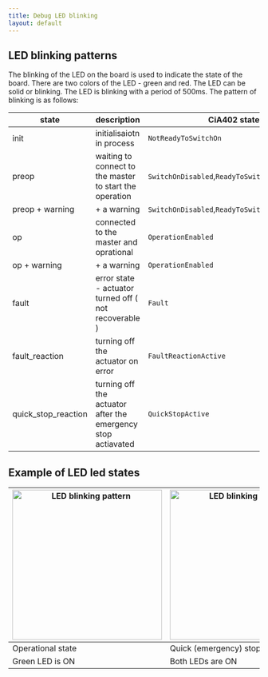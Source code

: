 ```yaml
---
title: Debug LED blinking
layout: default
---
```


## LED blinking patterns

The blinking of the LED on the board is used to indicate the state of the board. There are two colors of the LED - green and red. The LED can be solid or blinking. The LED is blinking with a period of 500ms. The pattern of blinking is as follows:


 state           | description | CiA402 state | green         | red
 ----------------|--------------|---------------|---------|---------
 init            | initialisaiotn in process | `NotReadyToSwitchOn`  | blinks        | blinks
 preop           | waiting to connect to the master to start the operation|`SwitchOnDisabled`,`ReadyToSwitchOn`,`SwitchedOn` | solid         | off
 preop  + warning |  + a warning |`SwitchOnDisabled`,`ReadyToSwitchOn`,`SwitchedOn`| solid         | blinks
 op               | connected to the master and oprational |`OperationEnabled`| solid         | off
 op  + warning    |  + a warning |`OperationEnabled`| solid         | blinks
 fault            | error state - actuator turned off ( not recoverable ) |`Fault`| off           | solid
 fault_reaction   | turning off the actuator on error |`FaultReactionActive`| off           | blinks
 quick_stop_reaction   | turning off the actuator after the emergency stop actiavated |`QuickStopActive`| solid           | solid

## Example of LED led states


 <img src="../../img/blink1.jpg" alt="LED blinking pattern" width="300"/> | <img src="../../img/blink2.jpg" alt="LED blinking pattern" width="300"/>
    ---|---
    Operational state | Quick (emergency) stop reaction state
    Green LED is ON | Both LEDs are ON